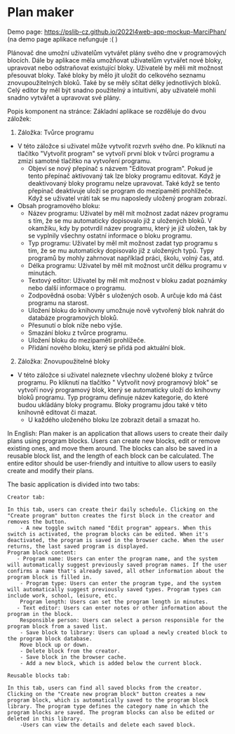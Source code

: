 # Plan maker
Demo page: https://pslib-cz.github.io/2022l4web-app-mockup-MarciPhan/
(na demo page aplikace nefunguje :( )

Plánovač dne umožní uživatelům vytvářet plány svého dne v programových blocích. 
Dále by aplikace měla umožňovat uživatelům vytvářet nové bloky, upravovat nebo odstraňovat existující bloky. Uživatelé by měli mít možnost přesouvat bloky. Také bloky by mělo jít uložit do celkového seznamu znovupoužitelných bloků. Také by se měly sčítat délky jednotlivých bloků. Celý editor by měl být snadno použitelný a intuitivní, aby uživatelé mohli snadno vytvářet a upravovat své plány.

Popis komponent na stránce:
Základní aplikace se rozděluje do dvou záložek:
1. Záložka: Tvůrce programu
- V této záložce si uživatel může vytvořit rozvrh svého dne. Po kliknutí na tlačítko "Vytvořit program" se vytvoří první blok v tvůrci programu a zmizí samotné tlačítko na vytvoření programu.
    - Objeví se nový přepínač s názvem "Editovat program". Pokud je tento přepínač aktivovaný tak lze bloky programu editovat. Když je deaktivovaný bloky programu nelze upravovat. Také když se tento přepínač deaktivuje uloží se program do mezipaměti prohlížeče. Když se uživatel vrátí tak se mu naposledy uložený program zobrazí.
- Obsah programového bloku:
    - Název programu: Uživatel by měl mít možnost zadat název programu s tím, že se mu automaticky dopisovalo již z uložených bloků. V okamžiku, kdy by potvrdil název programu, který je již uložen, tak by se vyplnily všechny ostatní informace o bloku programu.
    - Typ programu: Uživatel by měl mít možnost zadat typ programu s tím, že se mu automaticky dopisovalo již z uložených typů. Typy programů by mohly zahrnovat například práci, školu, volný čas, atd.
    - Délka programu: Uživatel by měl mít možnost určit délku programu v minutách.
    - Textový editor: Uživatel by měl mít možnost v bloku zadat poznámky nebo další informace o programu.
    - Zodpovědná osoba: Výběr s uložených osob. A určuje kdo má část programu na starost.
    - Uložení bloku do knihovny umožnuje nově vytvořený blok nahrát do databáze programových bloků.
    - Přesunutí o blok níže nebo výše.
    - Smazání bloku z tvůrce programu.
    - Uložení bloku do mezipaměti prohlížeče.
    - Přidání nového bloku, který se přidá pod aktuální blok.
2. Záložka: Znovupoužitelné bloky
- V této záložce si uživatel naleznete všechny uložené bloky z tvůrce programu. Po kliknutí na tlačítko " Vytvořit nový programový blok" se vytvoří nový programový blok, který se automaticky uloží do knihovny bloků programu. Typ programu definuje název kategorie, do které budou ukládány bloky programu. Bloky programu jdou také v této knihovně editovat či mazat.
    - U každého uloženého bloku lze zobrazit detail a smazat ho.

In English:
Plan maker is an application that allows users to create their daily plans using program blocks. Users can create new blocks, edit or remove existing ones, and move them around. The blocks can also be saved in a reusable block list, and the length of each block can be calculated. The entire editor should be user-friendly and intuitive to allow users to easily create and modify their plans.

The basic application is divided into two tabs:

    Creator tab:

    In this tab, users can create their daily schedule. Clicking on the "Create program" button creates the first block in the creator and removes the button.
        - A new toggle switch named "Edit program" appears. When this switch is activated, the program blocks can be edited. When it's deactivated, the program is saved in the browser cache. When the user returns, the last saved program is displayed.
    Program block content:
       - Program name: Users can enter the program name, and the system will automatically suggest previously saved program names. If the user confirms a name that's already saved, all other information about the program block is filled in.
        - Program type: Users can enter the program type, and the system will automatically suggest previously saved types. Program types can include work, school, leisure, etc.
        Program length: Users can set the program length in minutes.
       - Text editor: Users can enter notes or other information about the program in the block.
        Responsible person: Users can select a person responsible for the program block from a saved list.
        - Save block to library: Users can upload a newly created block to the program block database.
        Move block up or down.
        - Delete block from the creator.
        - Save block in the browser cache.
        - Add a new block, which is added below the current block.

    Reusable blocks tab:

    In this tab, users can find all saved blocks from the creator. Clicking on the "Create new program block" button creates a new program block, which is automatically saved to the program block library. The program type defines the category name in which the program blocks are saved. The program blocks can also be edited or deleted in this library.
        -Users can view the details and delete each saved block.